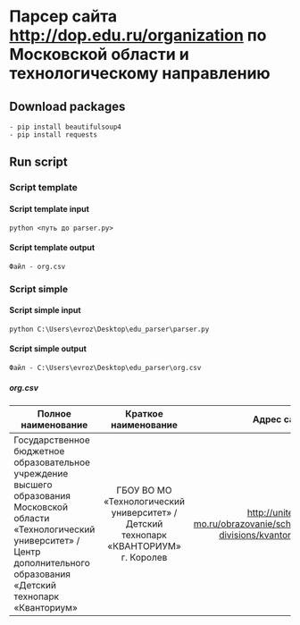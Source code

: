 # Парсер сайта http://dop.edu.ru/organization по Московской области и технологическому направлению
## Download packages
```
- pip install beautifulsoup4
- pip install requests
```
## Run script
### Script template
#### Script template input
```
python <путь до parser.py>
```
#### Script template output
```
Файл - org.csv
```

### Script simple
#### Script simple input
```
python C:\Users\evroz\Desktop\edu_parser\parser.py
```
#### Script simple output
```
Файл - C:\Users\evroz\Desktop\edu_parser\org.csv
```
##### org.csv
| Полное наименование| Краткое наименование | Адрес сайта |
| ------------------ |:--------------------:| -----------:|
| Государственное бюджетное образовательное учреждение высшего образования Московской области «Технологический университет» / Центр дополнительного образования «Детский технопарк «Кванториум»    | ГБОУ ВО МО «Технологический университет» / Детский технопарк «КВАНТОРИУМ» г. Королев    | http://unitech-mo.ru/obrazovanie/school-divisions/kvantorium/ |

